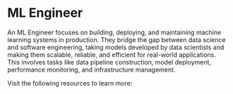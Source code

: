 # ML Engineer

An ML Engineer focuses on building, deploying, and maintaining machine learning systems in production. They bridge the gap between data science and software engineering, taking models developed by data scientists and making them scalable, reliable, and efficient for real-world applications. This involves tasks like data pipeline construction, model deployment, performance monitoring, and infrastructure management.

Visit the following resources to learn more:
